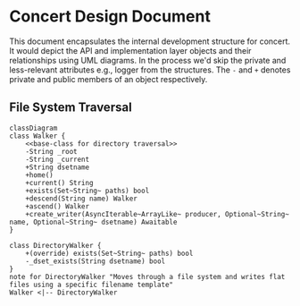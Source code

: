 # Concert Design Document

This document encapsulates the internal development structure for concert. It would depict the API and implementation
layer objects and their relationships using UML diagrams. In the process we'd skip the private and less-relevant
attributes e.g., logger from the structures. The `-` and `+` denotes private and public members of an object respectively.

## File System Traversal

```mermaid
classDiagram
class Walker {
    <<base-class for directory traversal>>
    -String _root
    -String _current
    +String dsetname
    +home()
    +current() String
    +exists(Set~String~ paths) bool
    +descend(String name) Walker
    +ascend() Walker
    +create_writer(AsyncIterable~ArrayLike~ producer, Optional~String~ name, Optional~String~ dsetname) Awaitable
}

class DirectoryWalker {
    +(override) exists(Set~String~ paths) bool
    -_dset_exists(String dsetname) bool
}
note for DirectoryWalker "Moves through a file system and writes flat files using a specific filename template"
Walker <|-- DirectoryWalker
```
